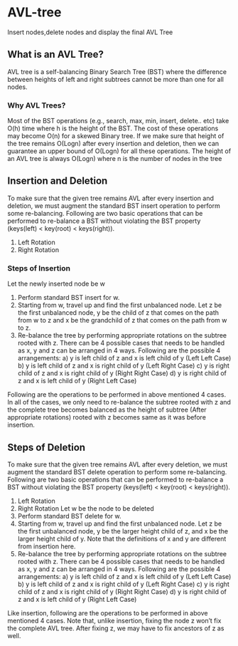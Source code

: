 # AVL-tree
Insert nodes,delete nodes and display the final AVL Tree
## What is an AVL Tree?
AVL tree is a self-balancing Binary Search Tree (BST) where the difference between heights of left and right subtrees cannot be more than one for all nodes.
### Why AVL Trees?
Most of the BST operations (e.g., search, max, min, insert, delete.. etc) take O(h) time where h is the height of the BST. The cost of these operations may become O(n) for a skewed Binary tree. If we make sure that height of the tree remains O(Logn) after every insertion and deletion, then we can guarantee an upper bound of O(Logn) for all these operations. The height of an AVL tree is always O(Logn) where n is the number of nodes in the tree
## Insertion and Deletion
To make sure that the given tree remains AVL after every insertion and deletion, we must augment the standard BST insert operation to perform some re-balancing. Following are two basic operations that can be performed to re-balance a BST without violating the BST property (keys(left) < key(root) < keys(right)).
1) Left Rotation
2) Right Rotation
### Steps of Insertion
Let the newly inserted node be w
1) Perform standard BST insert for w.
2) Starting from w, travel up and find the first unbalanced node. Let z be the first unbalanced node, y be the child of z that comes on the path from w to z and x be the grandchild of z that comes on the path from w to z.
3) Re-balance the tree by performing appropriate rotations on the subtree rooted with z. There can be 4 possible cases that needs to be handled as x, y and z can be arranged in 4 ways. Following are the possible 4 arrangements:
a) y is left child of z and x is left child of y (Left Left Case)
b) y is left child of z and x is right child of y (Left Right Case)
c) y is right child of z and x is right child of y (Right Right Case)
d) y is right child of z and x is left child of y (Right Left Case)

Following are the operations to be performed in above mentioned 4 cases. In all of the cases, we only need to re-balance the subtree rooted with z and the complete tree becomes balanced as the height of subtree (After appropriate rotations) rooted with z becomes same as it was before insertion.
## Steps of Deletion
To make sure that the given tree remains AVL after every deletion, we must augment the standard BST delete operation to perform some re-balancing. Following are two basic operations that can be performed to re-balance a BST without violating the BST property (keys(left) < key(root) < keys(right)).
1) Left Rotation
2) Right Rotation
Let w be the node to be deleted
1) Perform standard BST delete for w.
2) Starting from w, travel up and find the first unbalanced node. Let z be the first unbalanced node, y be the larger height child of z, and x be the larger height child of y. Note that the definitions of x and y are different from insertion here.
3) Re-balance the tree by performing appropriate rotations on the subtree rooted with z. There can be 4 possible cases that needs to be handled as x, y and z can be arranged in 4 ways. Following are the possible 4 arrangements:
a) y is left child of z and x is left child of y (Left Left Case)
b) y is left child of z and x is right child of y (Left Right Case)
c) y is right child of z and x is right child of y (Right Right Case)
d) y is right child of z and x is left child of y (Right Left Case)

Like insertion, following are the operations to be performed in above mentioned 4 cases. Note that, unlike insertion, fixing the node z won’t fix the complete AVL tree. After fixing z, we may have to fix ancestors of z as well.
